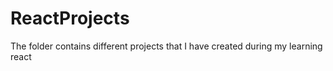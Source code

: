 # ReactProjects
The folder contains different projects that I have created during my learning react 
